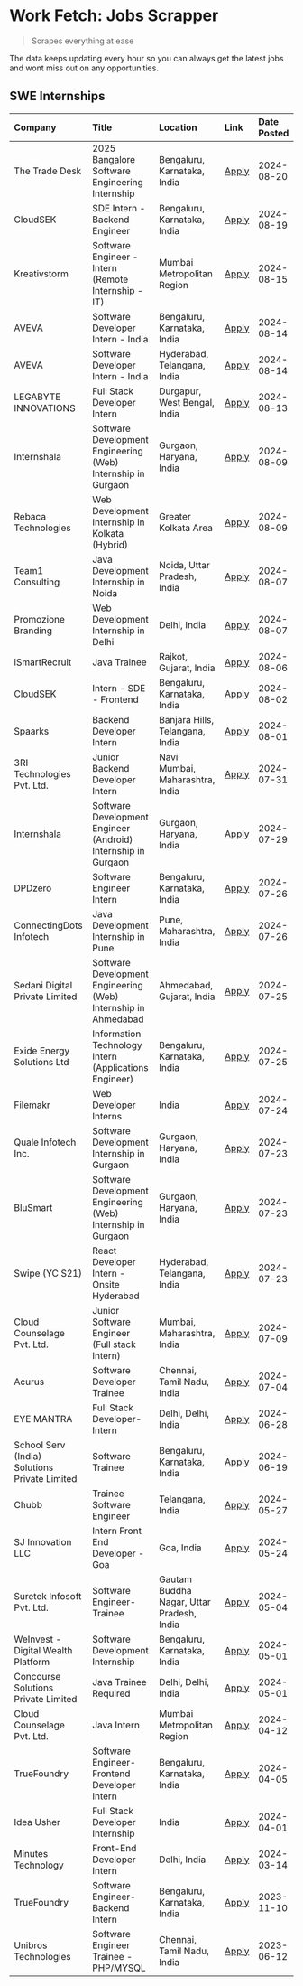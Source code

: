 # Work Fetch: Jobs Scrapper
> Scrapes everything at ease

The data keeps updating every hour so you can always get the latest jobs and wont miss out on any opportunities.

## SWE Internships
<!--START_SECTION:workfetch-->
| Company                                       | Title                                                          | Location                                  | Link                                                                                                                                                                                                                                                                                             | Date Posted   |
|:----------------------------------------------|:---------------------------------------------------------------|:------------------------------------------|:-------------------------------------------------------------------------------------------------------------------------------------------------------------------------------------------------------------------------------------------------------------------------------------------------|:--------------|
| The Trade Desk                                | 2025 Bangalore Software Engineering Internship                 | Bengaluru, Karnataka, India               | [Apply](https://in.linkedin.com/jobs/view/2025-bangalore-software-engineering-internship-at-the-trade-desk-3987456531?position=20&pageNum=0&refId=4e%2B1rIN7iAyXqV6t21bRrg%3D%3D&trackingId=Kyd2I6R4I42JoyMcwev3VQ%3D%3D&trk=public_jobs_jserp-result_search-card)                               | 2024-08-20    |
| CloudSEK                                      | SDE Intern - Backend Engineer                                  | Bengaluru, Karnataka, India               | [Apply](https://in.linkedin.com/jobs/view/sde-intern-backend-engineer-at-cloudsek-4003294595?position=50&pageNum=0&refId=4e%2B1rIN7iAyXqV6t21bRrg%3D%3D&trackingId=vhsqxYbfrB%2FATwjpYJq%2BWw%3D%3D&trk=public_jobs_jserp-result_search-card)                                                    | 2024-08-19    |
| Kreativstorm                                  | Software Engineer - Intern (Remote Internship - IT)            | Mumbai Metropolitan Region                | [Apply](https://in.linkedin.com/jobs/view/software-engineer-intern-remote-internship-it-at-kreativstorm-4000458862?position=14&pageNum=0&refId=4e%2B1rIN7iAyXqV6t21bRrg%3D%3D&trackingId=hCwct1oOBwWeYtFH352hBw%3D%3D&trk=public_jobs_jserp-result_search-card)                                  | 2024-08-15    |
| AVEVA                                         | Software Developer Intern - India                              | Bengaluru, Karnataka, India               | [Apply](https://in.linkedin.com/jobs/view/software-developer-intern-india-at-aveva-3998279987?position=7&pageNum=0&refId=4e%2B1rIN7iAyXqV6t21bRrg%3D%3D&trackingId=R4HHpusapVhYDBAqXA3wxA%3D%3D&trk=public_jobs_jserp-result_search-card)                                                        | 2024-08-14    |
| AVEVA                                         | Software Developer Intern - India                              | Hyderabad, Telangana, India               | [Apply](https://in.linkedin.com/jobs/view/software-developer-intern-india-at-aveva-3998281598?position=12&pageNum=0&refId=4e%2B1rIN7iAyXqV6t21bRrg%3D%3D&trackingId=uHiKmKBXPsNEg2UyCjSXww%3D%3D&trk=public_jobs_jserp-result_search-card)                                                       | 2024-08-14    |
| LEGABYTE INNOVATIONS                          | Full Stack Developer Intern                                    | Durgapur, West Bengal, India              | [Apply](https://in.linkedin.com/jobs/view/full-stack-developer-intern-at-legabyte-innovations-3999983087?position=40&pageNum=0&refId=4e%2B1rIN7iAyXqV6t21bRrg%3D%3D&trackingId=qY6f3GUpaPtp4oqWMjV%2FAg%3D%3D&trk=public_jobs_jserp-result_search-card)                                          | 2024-08-13    |
| Internshala                                   | Software Development Engineering (Web) Internship in Gurgaon   | Gurgaon, Haryana, India                   | [Apply](https://in.linkedin.com/jobs/view/software-development-engineering-web-internship-in-gurgaon-at-internshala-3997620471?position=3&pageNum=0&refId=4e%2B1rIN7iAyXqV6t21bRrg%3D%3D&trackingId=61%2FeQfIl0PQPwKY0Y6HF9Q%3D%3D&trk=public_jobs_jserp-result_search-card)                     | 2024-08-09    |
| Rebaca Technologies                           | Web Development Internship in Kolkata (Hybrid)                 | Greater Kolkata Area                      | [Apply](https://in.linkedin.com/jobs/view/web-development-internship-in-kolkata-hybrid-at-rebaca-technologies-3997621369?position=55&pageNum=0&refId=4e%2B1rIN7iAyXqV6t21bRrg%3D%3D&trackingId=ZZkIUgAy6u%2FdzfsTa2%2Fx8w%3D%3D&trk=public_jobs_jserp-result_search-card)                        | 2024-08-09    |
| Team1 Consulting                              | Java Development Internship in Noida                           | Noida, Uttar Pradesh, India               | [Apply](https://in.linkedin.com/jobs/view/java-development-internship-in-noida-at-team1-consulting-3995561721?position=41&pageNum=0&refId=4e%2B1rIN7iAyXqV6t21bRrg%3D%3D&trackingId=b133fLS5MZYfxh%2FX6VTUKA%3D%3D&trk=public_jobs_jserp-result_search-card)                                     | 2024-08-07    |
| Promozione Branding                           | Web Development Internship in Delhi                            | Delhi, India                              | [Apply](https://in.linkedin.com/jobs/view/web-development-internship-in-delhi-at-promozione-branding-3995559880?position=44&pageNum=0&refId=4e%2B1rIN7iAyXqV6t21bRrg%3D%3D&trackingId=xYg6oY9VG%2F4w1wPXroeoBw%3D%3D&trk=public_jobs_jserp-result_search-card)                                   | 2024-08-07    |
| iSmartRecruit                                 | Java Trainee                                                   | Rajkot, Gujarat, India                    | [Apply](https://in.linkedin.com/jobs/view/java-trainee-at-ismartrecruit-3992301825?position=38&pageNum=0&refId=4e%2B1rIN7iAyXqV6t21bRrg%3D%3D&trackingId=p6HSdeTziYTf7u2Xj17AuA%3D%3D&trk=public_jobs_jserp-result_search-card)                                                                  | 2024-08-06    |
| CloudSEK                                      | Intern - SDE - Frontend                                        | Bengaluru, Karnataka, India               | [Apply](https://in.linkedin.com/jobs/view/intern-sde-frontend-at-cloudsek-3991574495?position=24&pageNum=0&refId=4e%2B1rIN7iAyXqV6t21bRrg%3D%3D&trackingId=K00fGAplaVhgkA6UU3T7xw%3D%3D&trk=public_jobs_jserp-result_search-card)                                                                | 2024-08-02    |
| Spaarks                                       | Backend Developer Intern                                       | Banjara Hills, Telangana, India           | [Apply](https://in.linkedin.com/jobs/view/backend-developer-intern-at-spaarks-3990226465?position=36&pageNum=0&refId=4e%2B1rIN7iAyXqV6t21bRrg%3D%3D&trackingId=smpQG6cMu5XCLzty8p9uUg%3D%3D&trk=public_jobs_jserp-result_search-card)                                                            | 2024-08-01    |
| 3RI Technologies Pvt. Ltd.                    | Junior Backend Developer Intern                                | Navi Mumbai, Maharashtra, India           | [Apply](https://in.linkedin.com/jobs/view/junior-backend-developer-intern-at-3ri-technologies-pvt-ltd-3988819827?position=54&pageNum=0&refId=4e%2B1rIN7iAyXqV6t21bRrg%3D%3D&trackingId=L5FHSkU1HcOub47rWBk5BA%3D%3D&trk=public_jobs_jserp-result_search-card)                                    | 2024-07-31    |
| Internshala                                   | Software Development Engineer (Android) Internship in Gurgaon  | Gurgaon, Haryana, India                   | [Apply](https://in.linkedin.com/jobs/view/software-development-engineer-android-internship-in-gurgaon-at-internshala-3987153031?position=51&pageNum=0&refId=4e%2B1rIN7iAyXqV6t21bRrg%3D%3D&trackingId=WFM5EePTyW6sLrIdOnm2FQ%3D%3D&trk=public_jobs_jserp-result_search-card)                     | 2024-07-29    |
| DPDzero                                       | Software Engineer Intern                                       | Bengaluru, Karnataka, India               | [Apply](https://in.linkedin.com/jobs/view/software-engineer-intern-at-dpdzero-3984918371?position=10&pageNum=0&refId=4e%2B1rIN7iAyXqV6t21bRrg%3D%3D&trackingId=kNW33o1x%2BslAUM%2BasxBMUg%3D%3D&trk=public_jobs_jserp-result_search-card)                                                        | 2024-07-26    |
| ConnectingDots Infotech                       | Java Development Internship in Pune                            | Pune, Maharashtra, India                  | [Apply](https://in.linkedin.com/jobs/view/java-development-internship-in-pune-at-connectingdots-infotech-3983314097?position=43&pageNum=0&refId=4e%2B1rIN7iAyXqV6t21bRrg%3D%3D&trackingId=ySXD7urJKTFPy%2BJnZxLrkA%3D%3D&trk=public_jobs_jserp-result_search-card)                               | 2024-07-26    |
| Sedani Digital Private Limited                | Software Development Engineering (Web) Internship in Ahmedabad | Ahmedabad, Gujarat, India                 | [Apply](https://in.linkedin.com/jobs/view/software-development-engineering-web-internship-in-ahmedabad-at-sedani-digital-private-limited-3985017980?position=13&pageNum=0&refId=4e%2B1rIN7iAyXqV6t21bRrg%3D%3D&trackingId=2kddLI8I3JaHwXijFYqBAw%3D%3D&trk=public_jobs_jserp-result_search-card) | 2024-07-25    |
| Exide Energy Solutions Ltd                    | Information Technology Intern (Applications Engineer)          | Bengaluru, Karnataka, India               | [Apply](https://in.linkedin.com/jobs/view/information-technology-intern-applications-engineer-at-exide-energy-solutions-ltd-3984276607?position=42&pageNum=0&refId=4e%2B1rIN7iAyXqV6t21bRrg%3D%3D&trackingId=RF3qQg1sDmOXrEqqP7KVEw%3D%3D&trk=public_jobs_jserp-result_search-card)              | 2024-07-25    |
| Filemakr                                      | Web Developer Interns                                          | India                                     | [Apply](https://in.linkedin.com/jobs/view/web-developer-interns-at-filemakr-3981227003?position=49&pageNum=0&refId=4e%2B1rIN7iAyXqV6t21bRrg%3D%3D&trackingId=%2Bw4Oxs9lXWcsCXibUOXZkQ%3D%3D&trk=public_jobs_jserp-result_search-card)                                                            | 2024-07-24    |
| Quale Infotech Inc.                           | Software Development Internship in Gurgaon                     | Gurgaon, Haryana, India                   | [Apply](https://in.linkedin.com/jobs/view/software-development-internship-in-gurgaon-at-quale-infotech-inc-3981372174?position=19&pageNum=0&refId=4e%2B1rIN7iAyXqV6t21bRrg%3D%3D&trackingId=0ojveJFpo4p1%2F53NPkp7Ww%3D%3D&trk=public_jobs_jserp-result_search-card)                             | 2024-07-23    |
| BluSmart                                      | Software Development Engineering (Web) Internship in Gurgaon   | Gurgaon, Haryana, India                   | [Apply](https://in.linkedin.com/jobs/view/software-development-engineering-web-internship-in-gurgaon-at-blusmart-3981371374?position=27&pageNum=0&refId=4e%2B1rIN7iAyXqV6t21bRrg%3D%3D&trackingId=ucgAjydrwnCKOrKAJBKOqg%3D%3D&trk=public_jobs_jserp-result_search-card)                         | 2024-07-23    |
| Swipe (YC S21)                                | React Developer Intern - Onsite Hyderabad                      | Hyderabad, Telangana, India               | [Apply](https://in.linkedin.com/jobs/view/react-developer-intern-onsite-hyderabad-at-swipe-yc-s21-3981326010?position=46&pageNum=0&refId=4e%2B1rIN7iAyXqV6t21bRrg%3D%3D&trackingId=c8%2FGOhFqVJBEbaW8Ybh%2BPQ%3D%3D&trk=public_jobs_jserp-result_search-card)                                    | 2024-07-23    |
| Cloud Counselage Pvt. Ltd.                    | Junior Software Engineer (Full stack Intern)                   | Mumbai, Maharashtra, India                | [Apply](https://in.linkedin.com/jobs/view/junior-software-engineer-full-stack-intern-at-cloud-counselage-pvt-ltd-3967725851?position=23&pageNum=0&refId=4e%2B1rIN7iAyXqV6t21bRrg%3D%3D&trackingId=PWqjeKeicyBoGBZDMxtegQ%3D%3D&trk=public_jobs_jserp-result_search-card)                         | 2024-07-09    |
| Acurus                                        | Software Developer Trainee                                     | Chennai, Tamil Nadu, India                | [Apply](https://in.linkedin.com/jobs/view/software-developer-trainee-at-acurus-3966912781?position=37&pageNum=0&refId=4e%2B1rIN7iAyXqV6t21bRrg%3D%3D&trackingId=DG6J%2B0Y4LqOjHg%2BkqQjrcA%3D%3D&trk=public_jobs_jserp-result_search-card)                                                       | 2024-07-04    |
| EYE MANTRA                                    | Full Stack Developer- Intern                                   | Delhi, Delhi, India                       | [Apply](https://in.linkedin.com/jobs/view/full-stack-developer-intern-at-eye-mantra-3960988037?position=60&pageNum=0&refId=4e%2B1rIN7iAyXqV6t21bRrg%3D%3D&trackingId=mIX1zxSClRIp9sGyM%2FWnmA%3D%3D&trk=public_jobs_jserp-result_search-card)                                                    | 2024-06-28    |
| School Serv (India) Solutions Private Limited | Software Trainee                                               | Bengaluru, Karnataka, India               | [Apply](https://in.linkedin.com/jobs/view/software-trainee-at-school-serv-india-solutions-private-limited-3953917603?position=29&pageNum=0&refId=4e%2B1rIN7iAyXqV6t21bRrg%3D%3D&trackingId=UeM9bvWAJM6hBa37OM%2BMKA%3D%3D&trk=public_jobs_jserp-result_search-card)                              | 2024-06-19    |
| Chubb                                         | Trainee Software Engineer                                      | Telangana, India                          | [Apply](https://in.linkedin.com/jobs/view/trainee-software-engineer-at-chubb-3955950075?position=35&pageNum=0&refId=4e%2B1rIN7iAyXqV6t21bRrg%3D%3D&trackingId=umZnSbOWxso%2Bbv3J6FEcFw%3D%3D&trk=public_jobs_jserp-result_search-card)                                                           | 2024-05-27    |
| SJ Innovation LLC                             | Intern Front End Developer - Goa                               | Goa, India                                | [Apply](https://in.linkedin.com/jobs/view/intern-front-end-developer-goa-at-sj-innovation-llc-3931678611?position=17&pageNum=0&refId=4e%2B1rIN7iAyXqV6t21bRrg%3D%3D&trackingId=4rtwdWXpl%2B%2BG6P%2B7E8N4yQ%3D%3D&trk=public_jobs_jserp-result_search-card)                                      | 2024-05-24    |
| Suretek Infosoft Pvt. Ltd.                    | Software Engineer-Trainee                                      | Gautam Buddha Nagar, Uttar Pradesh, India | [Apply](https://in.linkedin.com/jobs/view/software-engineer-trainee-at-suretek-infosoft-pvt-ltd-3916999948?position=39&pageNum=0&refId=4e%2B1rIN7iAyXqV6t21bRrg%3D%3D&trackingId=H9turuzAg0udgMVOOi7y7w%3D%3D&trk=public_jobs_jserp-result_search-card)                                          | 2024-05-04    |
| WeInvest - Digital Wealth Platform            | Software Development Internship                                | Bengaluru, Karnataka, India               | [Apply](https://in.linkedin.com/jobs/view/software-development-internship-at-weinvest-digital-wealth-platform-3912867225?position=2&pageNum=0&refId=4e%2B1rIN7iAyXqV6t21bRrg%3D%3D&trackingId=QnAp3NaKmhe5Jo1Oc8nu4w%3D%3D&trk=public_jobs_jserp-result_search-card)                             | 2024-05-01    |
| Concourse Solutions Private Limited           | Java Trainee Required                                          | Delhi, Delhi, India                       | [Apply](https://in.linkedin.com/jobs/view/java-trainee-required-at-concourse-solutions-private-limited-3912869388?position=11&pageNum=0&refId=4e%2B1rIN7iAyXqV6t21bRrg%3D%3D&trackingId=YYVD8T%2F%2FafdNvLEzixFP0A%3D%3D&trk=public_jobs_jserp-result_search-card)                               | 2024-05-01    |
| Cloud Counselage Pvt. Ltd.                    | Java Intern                                                    | Mumbai Metropolitan Region                | [Apply](https://in.linkedin.com/jobs/view/java-intern-at-cloud-counselage-pvt-ltd-3896025667?position=53&pageNum=0&refId=4e%2B1rIN7iAyXqV6t21bRrg%3D%3D&trackingId=y0KoMz25KaHYeJz4TBJkrA%3D%3D&trk=public_jobs_jserp-result_search-card)                                                        | 2024-04-12    |
| TrueFoundry                                   | Software Engineer- Frontend Developer Intern                   | Bengaluru, Karnataka, India               | [Apply](https://in.linkedin.com/jobs/view/software-engineer-frontend-developer-intern-at-truefoundry-3887320206?position=33&pageNum=0&refId=4e%2B1rIN7iAyXqV6t21bRrg%3D%3D&trackingId=cAkI7cIzOr9wIDOxk4WFyg%3D%3D&trk=public_jobs_jserp-result_search-card)                                     | 2024-04-05    |
| Idea Usher                                    | Full Stack Developer Internship                                | India                                     | [Apply](https://in.linkedin.com/jobs/view/full-stack-developer-internship-at-idea-usher-3879565540?position=31&pageNum=0&refId=4e%2B1rIN7iAyXqV6t21bRrg%3D%3D&trackingId=qZaVzgOqbLwPXhgLqM%2B3cA%3D%3D&trk=public_jobs_jserp-result_search-card)                                                | 2024-04-01    |
| Minutes Technology                            | Front-End Developer Intern                                     | Delhi, India                              | [Apply](https://in.linkedin.com/jobs/view/front-end-developer-intern-at-minutes-technology-3853712549?position=25&pageNum=0&refId=4e%2B1rIN7iAyXqV6t21bRrg%3D%3D&trackingId=TtjWFbMA%2FdohWSlxnaQYmw%3D%3D&trk=public_jobs_jserp-result_search-card)                                             | 2024-03-14    |
| TrueFoundry                                   | Software Engineer-Backend Intern                               | Bengaluru, Karnataka, India               | [Apply](https://in.linkedin.com/jobs/view/software-engineer-backend-intern-at-truefoundry-3779508170?position=56&pageNum=0&refId=4e%2B1rIN7iAyXqV6t21bRrg%3D%3D&trackingId=2N5j%2F0xag95yt430wqCbKg%3D%3D&trk=public_jobs_jserp-result_search-card)                                              | 2023-11-10    |
| Unibros Technologies                          | Software Engineer Trainee - PHP/MYSQL                          | Chennai, Tamil Nadu, India                | [Apply](https://in.linkedin.com/jobs/view/software-engineer-trainee-php-mysql-at-unibros-technologies-3656599241?position=59&pageNum=0&refId=4e%2B1rIN7iAyXqV6t21bRrg%3D%3D&trackingId=U%2Bj0zBvSngxiG8YSlYxwDw%3D%3D&trk=public_jobs_jserp-result_search-card)                                  | 2023-06-12    |
<!--END_SECTION:workfetch-->
